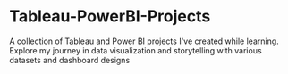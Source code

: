 # Tableau-PowerBI-Projects
A collection of Tableau and Power BI projects I've created while learning. Explore my journey in data visualization and storytelling with various datasets and dashboard designs
